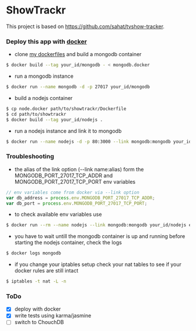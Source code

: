 # ShowTrackr

This project is based on <https://github.com/sahat/tvshow-tracker>.

### Deploy this app with [docker](https://www.docker.com/)

* clone [my dockerfiles](https://github.com/t-p/dockerfiles.git) and build a mongodb container

```sh
$ docker build --tag your_id/mongodb - < mongodb.docker
```

* run a mongodb instance

```sh
$ docker run --name mongodb -d -p 27017 your_id/mongodb
```

* build a nodejs container

```sh
$ cp node.docker path/to/showtrackr/Dockerfile
$ cd path/to/showtrackr
$ docker build --tag your_id/nodejs .
```

* run a nodejs instance and link it to mongodb

```sh
$ docker run --name nodejs -d -p 80:3000 --link mongodb:mongodb your_id/nodejs
```

### Troubleshooting

* the alias of the link option (--link name:alias) form the MONGODB_PORT_27017_TCP_ADDR and MONGODB_PORT_27017_TCP_PORT env variables

```js
// env variables come from docker via --link option
var db_address = process.env.MONGODB_PORT_27017_TCP_ADDR;
var db_port = process.env.MONGODB_PORT_27017_TCP_PORT;
```

* to check available env variables use

```sh
$ docker run --rm --name nodejs --link mongodb:mongodb your_id/nodejs env
```

* you have to wait untill the mongodb container is up and running before starting the nodejs container, check the logs
```sh
$ docker logs mongodb
```

* if you change your iptables setup check your nat tables to see if your docker rules are still intact

```sh
$ iptables -t nat -L -n
```

### ToDo

- [x] deploy with docker
- [x] write tests using karma/jasmine
- [ ] switch to ChouchDB
